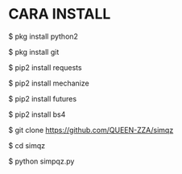 # CARA INSTALL

$ pkg install python2

$ pkg install git

$ pip2 install requests

$ pip2 install mechanize

$ pip2 install futures

$ pip2 install bs4

$ git clone https://github.com/QUEEN-ZZA/simqz

$ cd simqz
 
$ python simpqz.py
